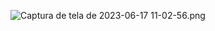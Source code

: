 ![Captura de tela de 2023-06-17 11-02-56.png](..%2F..%2F..%2F..%2F..%2FImagens%2FCapturas%20de%20tela%2FCaptura%20de%20tela%20de%202023-06-17%2011-02-56.png)